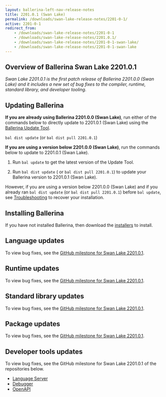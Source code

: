 ```yaml
---
layout: ballerina-left-nav-release-notes
title: 2201.0.1 (Swan Lake) 
permalink: /downloads/swan-lake-release-notes/2201-0-1/
active: 2201-0-1
redirect_from: 
    - /downloads/swan-lake-release-notes/2201-0-1
    - /downloads/swan-lake-release-notes/2201.0.1/
    - /downloads/swan-lake-release-notes/2201-0-1-swan-lake/
    - /downloads/swan-lake-release-notes/2201-0-1-swan-lake
---
```


## Overview of Ballerina Swan Lake 2201.0.1

<em>Swan Lake 2201.0.1 is the first patch release of Ballerina 2201.0.0 (Swan Lake) and it includes a new set of bug fixes to the compiler, runtime, standard library, and developer tooling.</em> 

## Updating Ballerina

**If you are already using Ballerina 2201.0.0 (Swan Lake)**, run either of the commands below to directly update to 2201.0.1 (Swan Lake) using the [Ballerina Update Tool](/learn/cli-documentation/update-tool/).

`bal dist update` (or `bal dist pull 2201.0.1`)

**If you are using a version below 2201.0.0 (Swan Lake)**, run the commands below to update to 2201.0.1 (Swan Lake).

1. Run `bal update` to get the latest version of the Update Tool.

2. Run `bal dist update` ( or `bal dist pull 2201.0.1`) to update your Ballerina version to 2201.0.1 (Swan Lake).

However, if you are using a version below 2201.0.0 (Swan Lake) and if you already ran `bal dist update` (or `bal dist pull 2201.0.1`) before `bal update`, see [Troubleshooting](/downloads/swan-lake-release-notes/2201-0-0-swan-lake/#troubleshooting) to recover your installation.

## Installing Ballerina

If you have not installed Ballerina, then download the [installers](/downloads/#swanlake) to install.

## Language updates

To view bug fixes, see the [GitHub milestone for Swan Lake 2201.0.1](https://github.com/ballerina-platform/ballerina-lang/issues?q=is%3Aissue+is%3Aclosed+label%3AType%2FBug+label%3ATeam%2FCompilerFE+milestone%3A%22Ballerina+2201.0.1%22).

## Runtime updates

To view bug fixes, see the [GitHub milestone for Swan Lake 2201.0.1](https://github.com/ballerina-platform/ballerina-lang/issues?q=is%3Aissue+is%3Aclosed+label%3AType%2FBug+label%3ATeam%2FjBallerina+milestone%3A%22Ballerina+2201.0.1%22).

## Standard library updates

To view bug fixes, see the [GitHub milestone for Swan Lake 2201.0.1](https://github.com/ballerina-platform/ballerina-standard-library/issues?q=is%3Aclosed+is%3Aissue+milestone%3A%22Swan+Lake+2201.0.1%22+label%3AType%2FBug).

## Package updates

To view bug fixes, see the [GitHub milestone for Swan Lake 2201.0.1](https://github.com/ballerina-platform/ballerina-lang/issues?q=is%3Aissue+label%3AArea%2FProjectAPI+milestone%3A%22Ballerina+2201.0.1%22+is%3Aclosed+label%3AType%2FBug).

## Developer tools updates

To view bug fixes, see the GitHub milestone for Swan Lake 2201.0.1 of the repositories below.

- [Language Server](https://github.com/ballerina-platform/ballerina-lang/issues?q=is%3Aissue+is%3Aclosed+label%3ATeam%2FLanguageServer+milestone%3A%22Ballerina+2201.0.1%22+label%3AType%2FBug)
- [Debugger](https://github.com/ballerina-platform/ballerina-lang/issues?q=is%3Aissue+label%3AType%2FBug+label%3AArea%2FDebugger+is%3Aclosed+milestone%3A%22Ballerina+2201.0.1%22)
- [OpenAPI](https://github.com/ballerina-platform/openapi-tools/issues?q=is%3Aissue+label%3AType%2FBug+milestone%3A1.0.1+is%3Aclosed)

<!-- <style>.cGitButtonContainer, .cBallerinaTocContainer {display:none;}</style> -->
